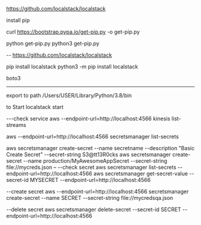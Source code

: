 https://github.com/localstack/localstack

install pip

curl https://bootstrap.pypa.io/get-pip.py -o get-pip.py

python get-pip.py
python3 get-pip.py

--
https://github.com/localstack/localstack

pip install localstack
python3 -m pip install localstack

boto3

------
export to path
/Users/USER/Library/Python/3.8/bin


to Start
localstack start


---check service
aws --endpoint-url=http://localhost:4566 kinesis list-streams

aws --endpoint-url=http://localhost:4566 secretsmanager list-secrets

aws secretsmanager create-secret --name secretname --description "Basic Create Secret" --secret-string S3@tt13R0cks
aws secretsmanager create-secret --name production/MyAwesomeAppSecret --secret-string file://mycreds.json
–
--check secret
aws secretsmanager list-secrets --endpoint-url=http://localhost:4566
aws secretsmanager get-secret-value --secret-id MYSECRET --endpoint-url=http://localhost:4566

--create secret
aws --endpoint-url=http://localhost:4566 secretsmanager create-secret --name SECRET --secret-string file://mycredsqa.json

--delete secret
aws secretsmanager delete-secret --secret-id SECRET --endpoint-url=http://localhost:4566
    
